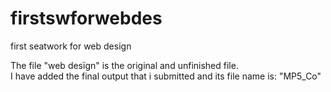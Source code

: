 # firstswforwebdes
first seatwork for web design

The file "web desïgn" is the original and unfinished file. 
<br>
I have added the final output that i submitted and its file name is: "MP5_Co"
